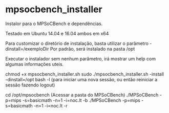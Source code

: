 # mpsocbench_installer
Instalor para o MPSoCBench e dependências.

Testado em Ubuntu 14.04 e 16.04 ambos em x64

Para customizar o diretório de instalação, basta utilizar o parâmetro -dinstall=/exemploDir
Por padrão, será instalado na pasta /opt 

Executar o instalador sem nenhum parâmetro, irá mostrar um help com algumas informações uteis.



chmod +x mpsocbench_installer.sh
sudo ./mpsocbench_installer.sh -install -dinstall=/opt
bash -l (para iniciar uma nova sessão, ou então reiniciar a sessão fazendo logout)


cd /opt/mpsocbench (Acessar a pasta do MPSoCBench)
./MPSoCBench -p=mips -s=basicmath -n=1 -i=noc.lt -b
./MPSoCBench -p=mips -s=basicmath -n=1 -i=noc.lt -r


